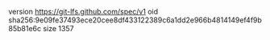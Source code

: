 version https://git-lfs.github.com/spec/v1
oid sha256:9e09fe37493ece20cee8df433122389c6a1dd2e966b4814149ef4f9b85b81e6c
size 1357
